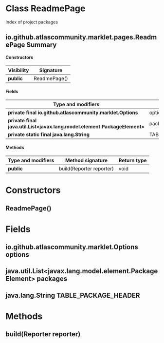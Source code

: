 Class ReadmePage
================
Index of project packages

io.github.atlascommunity.marklet.pages.ReadmePage Summary
-------
#### Constructors
| Visibility | Signature    |
| ---------- | ------------ |
| **public** | ReadmePage() |
#### Fields
| Type and modifiers                                                        | Field name           |
| ------------------------------------------------------------------------- | -------------------- |
| **private final io.github.atlascommunity.marklet.Options**                | options              |
| **private final java.util.List<javax.lang.model.element.PackageElement>** | packages             |
| **private static final java.lang.String**                                 | TABLE_PACKAGE_HEADER |
#### Methods
| Type and modifiers | Method signature         | Return type |
| ------------------ | ------------------------ | ----------- |
| **public**         | build(Reporter reporter) | void        |

Constructors
============
ReadmePage()
------------


Fields
======
io.github.atlascommunity.marklet.Options options
------------------------------------------------

java.util.List<javax.lang.model.element.PackageElement> packages
----------------------------------------------------------------

java.lang.String TABLE_PACKAGE_HEADER
-------------------------------------


Methods
=======
build(Reporter reporter)
------------------------


